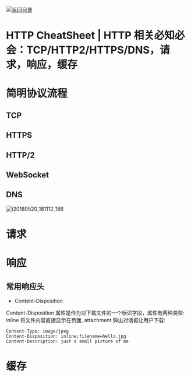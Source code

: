 [![返回目录](https://parg.co/UCb)](https://github.com/wxyyxc1992/Awesome-CheatSheet)

# HTTP CheatSheet | HTTP 相关必知必会：TCP/HTTP2/HTTPS/DNS，请求，响应，缓存

# 简明协议流程

## TCP

## HTTPS

## HTTP/2

## WebSocket

## DNS

![i20180520_181112_186](https://user-images.githubusercontent.com/5803001/40573917-a5b3da1c-60fb-11e8-8be9-7ad479c05daa.jpg)

# 请求

# 响应

## 常用响应头

- Content-Disposition

Content-Disposition 属性是作为对下载文件的一个标识字段，属性有两种类型: inline 将文件内容直接显示在页面, attachment 弹出对话框让用户下载:

```
Content-Type: image/jpeg
Content-Disposition: inline;filename=hello.jpg
Content-Description: just a small picture of me
```

# 缓存
